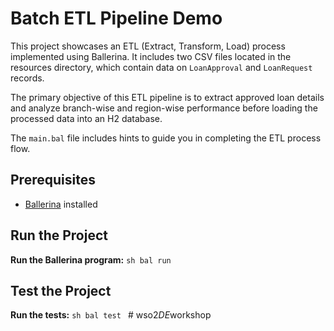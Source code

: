 # Batch ETL Pipeline Demo

This project showcases an ETL (Extract, Transform, Load) process implemented using Ballerina.
It includes two CSV files located in the resources directory, which contain data on `LoanApproval` and `LoanRequest` records.

The primary objective of this ETL pipeline is to extract approved loan details and analyze branch-wise and region-wise performance before loading the processed data into an H2 database.

The `main.bal` file includes hints to guide you in completing the ETL process flow. 

## Prerequisites

- [Ballerina](https://ballerina.io/downloads/) installed

## Run the Project

**Run the Ballerina program:**
    ```sh
    bal run
    ```

## Test the Project

**Run the tests:**
    ```sh
    bal test
    ```
#   w s o 2 _ D E _ w o r k s h o p  
 